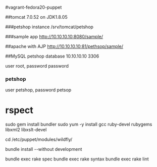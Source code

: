 #vagrant-fedora20-puppet

##tomcat 7.0.52 on JDK1.8.05

###petshop instance
/srv/tomcat/petshop

###sample app
http://10.10.10.10:8080/sample/

##apache with AJP
http://10.10.10.10:81/pethsop/sample/

##MySQL petshop database
10.10.10.10 3306

user root, password password 

### petshop
user petshop, password petsop




# rspect

sudo gem install bundler
sudo yum -y install gcc ruby-devel rubygems libxml2 libxslt-devel

cd /etc/puppet/modules/wildfly/

bundle install --without development

bundle exec rake spec
bundle exec rake syntax
bundle exec rake lint
